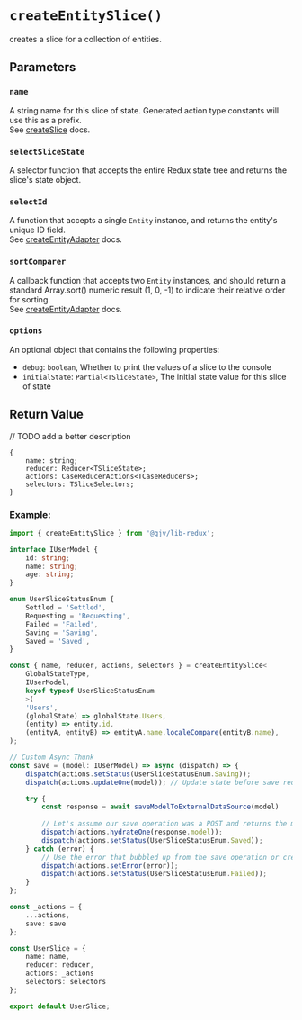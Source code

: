 # `createEntitySlice()`
creates a slice for a collection of entities.

## Parameters

### `name`
A string name for this slice of state. Generated action type constants will use this as a prefix. <br>
See [createSlice](https://redux-toolkit.js.org/api/createSlice#name) docs.

### `selectSliceState`
A selector function that accepts the entire Redux state tree and returns the slice's state object.

### `selectId`
A function that accepts a single `Entity` instance, and returns the entity's unique ID field. <br>
See [createEntityAdapter](https://redux-toolkit.js.org/api/createEntityAdapter#selectid) docs.

### `sortComparer`
A callback function that accepts two `Entity` instances, and should return a standard Array.sort() numeric result (1, 0, -1) to indicate their relative order for sorting. <br>
See [createEntityAdapter](https://redux-toolkit.js.org/api/createEntityAdapter#sortcomparer) docs.

### `options`
An optional object that contains the following properties:
- `debug`: `boolean`, Whether to print the values of a slice to the console
- `initialState`: `Partial<TSliceState>`, The initial state value for this slice of state

## Return Value
// TODO add a better description

```
{
    name: string;
    reducer: Reducer<TSliceState>;
    actions: CaseReducerActions<TCaseReducers>;
    selectors: TSliceSelectors;
}
```


### Example:

```typescript
import { createEntitySlice } from '@gjv/lib-redux';

interface IUserModel {
    id: string;
    name: string;
    age: string;
}

enum UserSliceStatusEnum {
    Settled = 'Settled',
    Requesting = 'Requesting',
    Failed = 'Failed',
    Saving = 'Saving',
    Saved = 'Saved',
}

const { name, reducer, actions, selectors } = createEntitySlice<
    GlobalStateType,
    IUserModel,
    keyof typeof UserSliceStatusEnum
    >(
    'Users',
    (globalState) => globalState.Users,
    (entity) => entity.id,
    (entityA, entityB) => entityA.name.localeCompare(entityB.name),
);

// Custom Async Thunk
const save = (model: IUserModel) => async (dispatch) => {
    dispatch(actions.setStatus(UserSliceStatusEnum.Saving));
    dispatch(actions.updateOne(model)); // Update state before save request if necessary

    try {
        const response = await saveModelToExternalDataSource(model)
        
        // Let's assume our save operation was a POST and returns the model we just saved
        dispatch(actions.hydrateOne(response.model));
        dispatch(actions.setStatus(UserSliceStatusEnum.Saved));
    } catch (error) {
        // Use the error that bubbled up from the save operation or create your own Error object
        dispatch(actions.setError(error));
        dispatch(actions.setStatus(UserSliceStatusEnum.Failed));
    }
};

const _actions = {
    ...actions,
    save: save
};

const UserSlice = {
    name: name,
    reducer: reducer,
    actions: _actions
    selectors: selectors
};

export default UserSlice;
```
